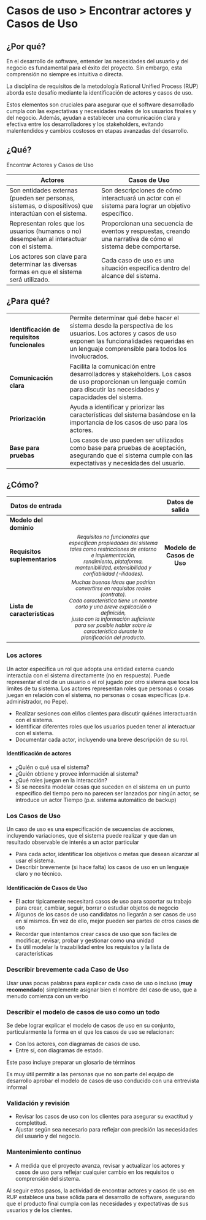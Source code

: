 # Casos de uso > Encontrar actores y Casos de Uso

## ¿Por qué?

En el desarrollo de software, entender las necesidades del usuario y del negocio es fundamental para el éxito del proyecto. Sin embargo, esta comprensión no siempre es intuitiva o directa.

La disciplina de requisitos de la metodología Rational Unified Process (RUP) aborda este desafío mediante la identificación de actores y casos de uso. 

Estos elementos son cruciales para asegurar que el software desarrollado cumpla con las expectativas y necesidades reales de los usuarios finales y del negocio. Además, ayudan a establecer una comunicación clara y efectiva entre los desarrolladores y los stakeholders, evitando malentendidos y cambios costosos en etapas avanzadas del desarrollo.

## ¿Qué?

Encontrar Actores y Casos de Uso

<div align=center>

|Actores|Casos de Uso|
|-|-|
|Son entidades externas (pueden ser personas, sistemas, o dispositivos) que interactúan con el sistema.|Son descripciones de cómo interactuará un actor con el sistema para lograr un objetivo específico.|
|Representan roles que los usuarios (humanos o no) desempeñan al interactuar con el sistema.|Proporcionan una secuencia de eventos y respuestas, creando una narrativa de cómo el sistema debe comportarse.|
|Los actores son clave para determinar las diversas formas en que el sistema será utilizado.|Cada caso de uso es una situación específica dentro del alcance del sistema.|

</div>

## ¿Para qué?

<div align=center>

|||
|-|-|
**Identificación de requisitos funcionales**|Permite determinar qué debe hacer el sistema desde la perspectiva de los usuarios. Los actores y casos de uso exponen las funcionalidades requeridas en un lenguaje comprensible para todos los involucrados.
**Comunicación clara**|Facilita la comunicación entre desarrolladores y stakeholders. Los casos de uso proporcionan un lenguaje común para discutir las necesidades y capacidades del sistema.
**Priorización**|Ayuda a identificar y priorizar las características del sistema basándose en la importancia de los casos de uso para los actores.
**Base para pruebas**|Los casos de uso pueden ser utilizados como base para pruebas de aceptación, asegurando que el sistema cumple con las expectativas y necesidades del usuario.

</div>

## ¿Cómo?

<div align=center>

|Datos de entrada||Datos de salida|
|-|:-:|:-:|
|**Modelo del dominio**|||
|**Requisitos suplementarios**|<i><sub>Requisitos no funcionales que especifican propiedades del sistema<br>tales como restricciones de entorno e implementación,<br>rendimiento, plataforma, mantenibilidad, extensibilidad y confiabilidad (-ilidades).</sub>|**Modelo de Casos de Uso**|
|**Lista de características**|<i><sub>Muchas buenas ideas que podrían convertirse en requisitos reales (contrato).<br>Cada característica tiene un nombre corto y una breve explicación o definición,<br>justo con la información suficiente para ser posible hablar sobre la característica durante la planificación del producto.</sub>||

</div>

### Los actores

Un actor especifica un rol que adopta una entidad externa cuando interactúa con el sistema directamente (no en respuesta). Puede representar el rol de un usuario o el rol jugado por otro sistema que toca los límites de tu sistema. Los actores representan roles que personas o cosas juegan en relación con el sistema, no personas o cosas específicas (p.e. administrador, no Pepe).

* Realizar sesiones con el/los clientes para discutir quiénes interactuarán con el sistema.
* Identificar diferentes roles que los usuarios pueden tener al interactuar con el sistema.
* Documentar cada actor, incluyendo una breve descripción de su rol.

#### Identificación de actores

* ¿Quién o qué usa el sistema?
* ¿Quién obtiene y provee información al sistema?
* ¿Qué roles juegan en la interacción?
* Si se necesita modelar cosas que suceden en el sistema en un punto específico del tiempo pero no parecen ser lanzados por ningún actor, se introduce un actor Tiempo (p.e. sistema automático de backup)

### Los Casos de Uso

Un caso de uso es una especificación de secuencias de acciones, incluyendo variaciones, que el sistema puede realizar y que dan un resultado observable de interés a un actor particular

* Para cada actor, identificar los objetivos o metas que desean alcanzar al usar el sistema.
* Describir brevemente (si hace falta) los casos de uso en un lenguaje claro y no técnico.

#### Identificación de Casos de Uso

* El actor típicamente necesitará casos de uso para soportar su trabajo para crear, cambiar, seguir, borrar o estudiar objetos de negocio
* Algunos de los casos de uso candidatos no llegarán a ser casos de uso en sí mismos. En vez de ello, mejor pueden ser partes de otros casos de uso
* Recordar que intentamos crear casos de uso que son fáciles de modificar, revisar, probar y gestionar como una unidad
* Es útil modelar la trazabilidad entre los requisitos y la lista de características

### Describir brevemente cada Caso de Uso

Usar unas pocas palabras para explicar cada caso de uso o incluso (**muy recomendado**) simplemente asignar bien el nombre del caso de uso, que a menudo comienza con un verbo

### Describir el modelo de casos de uso como un todo

Se debe lograr explicar el modelo de casos de uso en su conjunto, particularmente la forma en el que los casos de uso se relacionan:

* Con los actores, con diagramas de casos de uso.
* Entre sí, con diagramas de estado.

Este paso incluye preparar un glosario de términos

Es muy útil permitir a las personas que no son parte del equipo de desarrollo aprobar el modelo de casos de uso conducido con una entrevista informal

### Validación y revisión

* Revisar los casos de uso con los clientes para asegurar su exactitud y completitud.
* Ajustar según sea necesario para reflejar con precisión las necesidades del usuario y del negocio.

### Mantenimiento continuo

* A medida que el proyecto avanza, revisar y actualizar los actores y casos de uso para reflejar cualquier cambio en los requisitos o comprensión del sistema.

Al seguir estos pasos, la actividad de encontrar actores y casos de uso en RUP establece una base sólida para el desarrollo de software, asegurando que el producto final cumpla con las necesidades y expectativas de sus usuarios y de los clientes.
